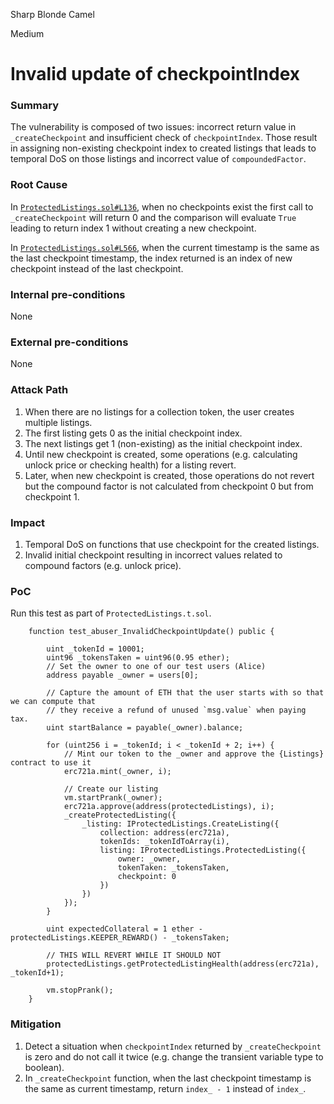Sharp Blonde Camel

Medium

# Invalid update of checkpointIndex

### Summary

The vulnerability is composed of two issues: incorrect return value in `_createCheckpoint` and insufficient check of `checkpointIndex`. Those result in assigning non-existing checkpoint index to created listings that leads to temporal DoS on those listings and incorrect value of `compoundedFactor`.


### Root Cause

In [`ProtectedListings.sol#L136`](https://github.com/sherlock-audit/2024-08-flayer/blob/0ec252cf9ef0f3470191dcf8318f6835f5ef688c/flayer/src/contracts/ProtectedListings.sol#L136), when no checkpoints exist the first call to `_createCheckpoint` will return 0 and the comparison will evaluate `True` leading to return index 1 without creating a new checkpoint.

In [`ProtectedListings.sol#L566`](https://github.com/sherlock-audit/2024-08-flayer/blob/0ec252cf9ef0f3470191dcf8318f6835f5ef688c/flayer/src/contracts/ProtectedListings.sol#L566), when the current timestamp is the same as the last checkpoint timestamp, the index returned is an index of new checkpoint instead of the last checkpoint.

### Internal pre-conditions

None

### External pre-conditions

None

### Attack Path

1. When there are no listings for a collection token, the user creates multiple listings.
2. The first listing gets 0 as the initial checkpoint index.
3. The next listings get 1 (non-existing) as the initial checkpoint index.
4. Until new checkpoint is created, some operations (e.g. calculating unlock price or checking health) for a listing revert.
5. Later, when new checkpoint is created, those operations do not revert but the compound factor is not calculated from checkpoint 0 but from checkpoint 1.

### Impact

1. Temporal DoS on functions that use checkpoint for the created listings.
2. Invalid initial checkpoint resulting in incorrect values related to compound factors (e.g. unlock price).

### PoC

Run this test as part of `ProtectedListings.t.sol`.

```solidity
    function test_abuser_InvalidCheckpointUpdate() public {

        uint _tokenId = 10001;
        uint96 _tokensTaken = uint96(0.95 ether);
        // Set the owner to one of our test users (Alice)
        address payable _owner = users[0];

        // Capture the amount of ETH that the user starts with so that we can compute that
        // they receive a refund of unused `msg.value` when paying tax.
        uint startBalance = payable(_owner).balance;

        for (uint256 i = _tokenId; i < _tokenId + 2; i++) {
            // Mint our token to the _owner and approve the {Listings} contract to use it
            erc721a.mint(_owner, i);

            // Create our listing
            vm.startPrank(_owner);
            erc721a.approve(address(protectedListings), i);
            _createProtectedListing({
                _listing: IProtectedListings.CreateListing({
                    collection: address(erc721a),
                    tokenIds: _tokenIdToArray(i),
                    listing: IProtectedListings.ProtectedListing({
                        owner: _owner,
                        tokenTaken: _tokensTaken,
                        checkpoint: 0
                    })
                })
            });
        }

        uint expectedCollateral = 1 ether - protectedListings.KEEPER_REWARD() - _tokensTaken;

        // THIS WILL REVERT WHILE IT SHOULD NOT
        protectedListings.getProtectedListingHealth(address(erc721a), _tokenId+1);

        vm.stopPrank();
    }
```

### Mitigation

1. Detect a situation when `checkpointIndex` returned by `_createCheckpoint` is zero and do not call it twice (e.g. change the transient variable type to boolean).
2. In `_createCheckpoint` function, when the last checkpoint timestamp is the same as current timestamp, return `index_ - 1` instead of `index_`. 